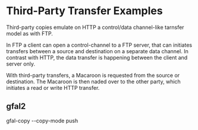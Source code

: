 Third-Party Transfer Examples
==================================

Third-party copies emulate on HTTP a control/data channel-like tarnsfer model as with FTP.

In FTP a client can open a control-channel to a FTP server, that can initiates transfers between a source and destination on a separate data channel. In contrast with HTTP, the data transfer is happening between the client and server only.

With third-party transfers, a Macaroon is requested from the source or destination. The Macaroon is then naded over to the other party, which initiates a read or write HTTP transfer.



## gfal2

gfal-copy --copy-mode push 